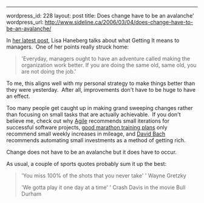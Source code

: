 --- 
wordpress_id: 228
layout: post
title: Does change have to be an avalanche'
wordpress_url: http://www.sideline.ca/2006/03/04/does-change-have-to-be-an-avalanche/

<p>In <a href="http://managementcraft.typepad.com/management_craft/2006/03/the_power_of_ge.html">her latest post</a>, Lisa Haneberg talks about what Getting It means to managers.  One of her points really struck home:</p>
<blockquote>
<p>'Everyday, managers ought to have an adventure called making the organization work better. If you are doing the same old, same old, you are not doing the job.'</p></blockquote>
<p>To me, this aligns well with my personal strategy to make things better than they were yesterday.  After all, improvements don't have to be huge to have an effect.</p>
<p>Too many people get caught up in making grand sweeping changes rather than focusing on small tasks that are actually achievable.  If you don't believe me, check out why <a href="http://agilemanifesto.org/principles.html">Agile</a> recommends small iterations for successful software projects, <a href="http://www.marathontraining.com/marathon/m_mile.html">good marathon training plans</a> only recommend small weekly increases in mileage, and <a href="http://www.fool.com/news/commentary/2005/commentary05122203.htm">David Bach</a> recommends automating small investments as a method of getting rich.</p>
<p>Change does not have to be an avalanche but it does have to occur.</p>
<p>As usual, a couple of sports quotes probably sum it up the best:</p>
<blockquote>
<p>'You miss 100% of the shots that you never take' ' Wayne Gretzky</p>
<p>'We gotta play it one day at a time' ' Crash Davis in the movie Bull Durham</p></blockquote>
